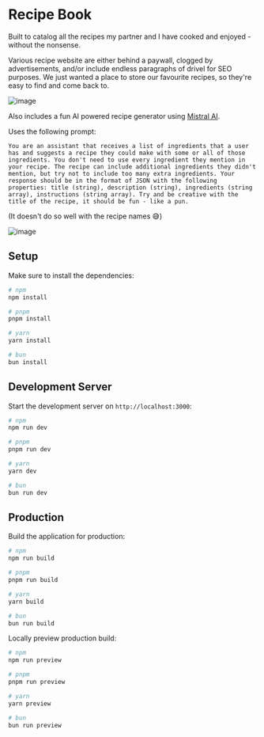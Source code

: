 # Recipe Book

Built to catalog all the recipes my partner and I have cooked and enjoyed - without the nonsense.

Various recipe website are either behind a paywall, clogged by advertisements, and/or include endless paragraphs of drivel for SEO purposes.
We just wanted a place to store our favourite recipes, so they're easy to find and come back to.

![image](https://github.com/user-attachments/assets/8686d847-a012-4f8b-88de-3af21e41847b)

Also includes a fun AI powered recipe generator using [Mistral AI](https://huggingface.co/mistralai/Mistral-7B-Instruct-v0.3).

Uses the following prompt:

`
You are an assistant that receives a list of ingredients that a user has and suggests a recipe they could make with some or all of those ingredients. You don't need to use every ingredient they mention in your recipe. The recipe can include additional ingredients they didn't mention, but try not to include too many extra ingredients. Your response should be in the format of JSON with the following properties: title (string), description (string), ingredients (string array), instructions (string array). Try and be creative with the title of the recipe, it should be fun - like a pun.
`

(It doesn't do so well with the recipe names 😅)

![image](https://github.com/user-attachments/assets/d35eed99-f7fe-409d-9cb6-0a42813cacb9)

## Setup

Make sure to install the dependencies:

```bash
# npm
npm install

# pnpm
pnpm install

# yarn
yarn install

# bun
bun install
```

## Development Server

Start the development server on `http://localhost:3000`:

```bash
# npm
npm run dev

# pnpm
pnpm run dev

# yarn
yarn dev

# bun
bun run dev
```

## Production

Build the application for production:

```bash
# npm
npm run build

# pnpm
pnpm run build

# yarn
yarn build

# bun
bun run build
```

Locally preview production build:

```bash
# npm
npm run preview

# pnpm
pnpm run preview

# yarn
yarn preview

# bun
bun run preview
```
